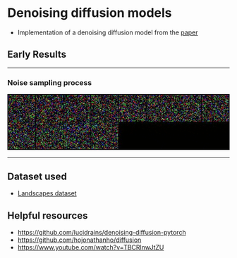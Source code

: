 # Denoising diffusion models

- Implementation of a denoising diffusion model from the [paper](paper/2006.11239.pdf)

## Early Results

---
### Noise sampling process

![](results/DDPM_Uncondtional/diffusion.gif)

---
## Dataset used
- [Landscapes dataset](https://www.kaggle.com/datasets/arnaud58/landscape-pictures)

## Helpful resources

- https://github.com/lucidrains/denoising-diffusion-pytorch
- https://github.com/hojonathanho/diffusion
- https://www.youtube.com/watch?v=TBCRlnwJtZU

